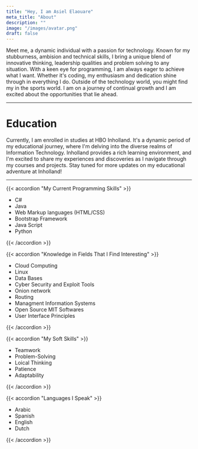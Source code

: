 ```yaml
---
title: "Hey, I am Asiel Elaouare"
meta_title: "About"
description: ""
image: "/images/avatar.png"
draft: false
---
```



Meet me, a dynamic individual with a passion for technology. Known for my stubburness, ambision and technical skills, I bring a unique blend of innovative thinking, leadership qualities and problem solving to any situation. With a keen eye for programming, I am always eager to achieve what I want. Whether it's coding, my enthusiasm and dedication shine through in everything I do. Outside of the technology world, you might find my in the sports world. I am on a journey of continual growth and I am excited about the opportunities that lie ahead.

<hr>

# Education

Currently, I am enrolled in studies at HBO Inholland. It's a dynamic period of my educational journey, where I'm delving into the diverse realms of Information Technology. Inholland provides a rich learning environment, and I'm excited to share my experiences and discoveries as I navigate through my courses and projects. Stay tuned for more updates on my educational adventure at Inholland! 

<hr>


{{< accordion "My Current Programming Skills" >}}

- C#
- Java
- Web Markup languages (HTML/CSS)
- Bootstrap Framework
- Java Script
- Python

{{< /accordion >}}

{{< accordion "Knowledge in Fields That I Find Interesting" >}}

- Cloud Computing
- Linux
- Data Bases
- Cyber Security and Exploit Tools 
- Onion network
- Routing
- Managment Information Systems
- Open Source MIT Softwares 
- User Interface Principles



{{< /accordion >}}

{{< accordion "My Soft Skills" >}}

- Teamwork
- Problem-Solving
- Loical Thinking
- Patience
- Adaptability


{{< /accordion >}}


{{< accordion "Languages I Speak" >}}

- Arabic
- Spanish
- English
- Dutch


{{< /accordion >}}



